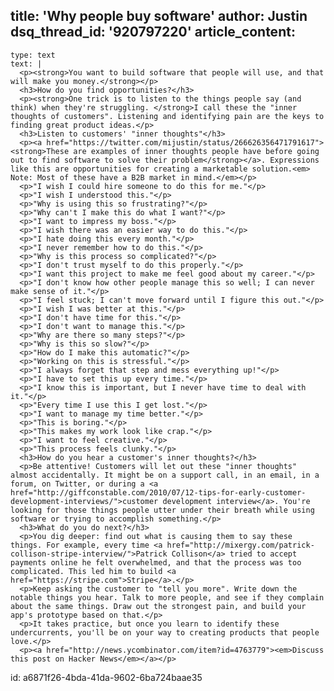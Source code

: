 title: 'Why people buy software'
author: Justin
dsq_thread_id: '920797220'
article_content:
  -
    type: text
    text: |
      <p><strong>You want to build software that people will use, and that will make you money.</strong></p>
      <h3>How do you find opportunities?</h3>
      <p><strong>One trick is to listen to the things people say (and think) when they're struggling. </strong>I call these the "inner thoughts of customers". Listening and identifying pain are the keys to finding great product ideas.</p>
      <h3>Listen to customers' "inner thoughts"</h3>
      <p><a href="https://twitter.com/mijustin/status/266626356471791617"><strong>These are examples of inner thoughts people have before going out to find software to solve their problem</strong></a>. Expressions like this are opportunities for creating a marketable solution.<em> Note: Most of these have a B2B market in mind.</em></p>
      <p>"I wish I could hire someone to do this for me."</p>
      <p>"I wish I understood this."</p>
      <p>"Why is using this so frustrating?"</p>
      <p>"Why can't I make this do what I want?"</p>
      <p>"I want to impress my boss."</p>
      <p>"I wish there was an easier way to do this."</p>
      <p>"I hate doing this every month."</p>
      <p>"I never remember how to do this."</p>
      <p>"Why is this process so complicated?"</p>
      <p>"I don't trust myself to do this properly."</p>
      <p>"I want this project to make me feel good about my career."</p>
      <p>"I don't know how other people manage this so well; I can never make sense of it."</p>
      <p>"I feel stuck; I can't move forward until I figure this out."</p>
      <p>"I wish I was better at this."</p>
      <p>"I don't have time for this."</p>
      <p>"I don't want to manage this."</p>
      <p>"Why are there so many steps?"</p>
      <p>"Why is this so slow?"</p>
      <p>"How do I make this automatic?"</p>
      <p>"Working on this is stressful."</p>
      <p>"I always forget that step and mess everything up!"</p>
      <p>"I have to set this up every time."</p>
      <p>"I know this is important, but I never have time to deal with it."</p>
      <p>"Every time I use this I get lost."</p>
      <p>"I want to manage my time better."</p>
      <p>"This is boring."</p>
      <p>"This makes my work look like crap."</p>
      <p>"I want to feel creative."</p>
      <p>"This process feels clunky."</p>
      <h3>How do you hear a customer's inner thoughts?</h3>
      <p>Be attentive! Customers will let out these "inner thoughts" almost accidentally. It might be on a support call, in an email, in a forum, on Twitter, or during a <a href="http://giffconstable.com/2010/07/12-tips-for-early-customer-development-interviews/">customer development interview</a>. You're looking for those things people utter under their breath while using software or trying to accomplish something.</p>
      <h3>What do you do next?</h3>
      <p>You dig deeper: find out what is causing them to say these things. For example, every time <a href="http://mixergy.com/patrick-collison-stripe-interview/">Patrick Collison</a> tried to accept payments online he felt overwhelmed, and that the process was too complicated. This led him to build <a href="https://stripe.com">Stripe</a>.</p>
      <p>Keep asking the customer to "tell you more". Write down the notable things you hear. Talk to more people, and see if they complain about the same things. Draw out the strongest pain, and build your app's prototype based on that.</p>
      <p>It takes practice, but once you learn to identify these undercurrents, you'll be on your way to creating products that people love.</p>
      <p><a href="http://news.ycombinator.com/item?id=4763779"><em>Discuss this post on Hacker News</em></a></p>
      
id: a6871f26-4bda-41da-9602-6ba724baae35
